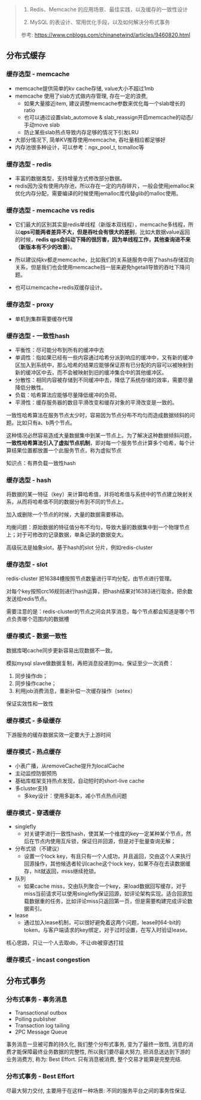 > 1. Redis、Memcache 的应用场景、最佳实践，以及缓存的一致性设计
> 
> 2. MySQL 的表设计、常用优化手段，以及如何解决分布式事务
>
> 参考: https://www.cnblogs.com/chinanetwind/articles/9460820.html

## 分布式缓存
### 缓存选型 - memcache
- memcache提供简单的kv cache存储, value大小不超过1mb
- memcache 使用了slab方式做内存管理, 存在一定的浪费,
    - 如果大量接近item, 建议调整memcache参数来优化每一个slab增长的ratio
    - 也可以通过设置slab_automove & slab_reassign开启memcache的动态/手动move slab
    - 防止某些slab热点导致内存足够的情况下引发LRU
- 大部分情况下, 简单KV推荐使用memcache, 吞吐量相应都足够好
- 内存池很多种设计，可以参考：ngx_pool_t, tcmalloc等

### 缓存选型 - redis
- 丰富的数据类型，支持增量方式修改部分数据。
- redis因为没有使用内存池，所以存在一定的内存碎片，一般会使用jemalloc来优化内存分配，需要编译的时候使用jemalloc库代替glib的malloc使用。

### 缓存选型 - memcache vs redis
- 它们最大的区别其实是redis单线程（新版本双线程），memcache多线程，所以**qps可能两者差异不大，但是吞吐会有很大的差别**，比如大数据value返回的时候，**redis qps会抖动下降的很厉害，因为单线程工作，其他查询进不来（新版本有不少的改善）**。

- 所以建议纯kv都走memcache，比如我们的关系链服务中用了hashs存储双向关系，但是我们也会使用memcache挡一层来避免hgetall导致的吞吐下降问题。

- 也可以memcache+redis双缓存设计。

### 缓存选型 - proxy
- 单机到集群需要缓存代理

### 缓存选型 - 一致性hash
- 平衡性：尽可能分布到所有的缓冲中去
- 单调性：指如果已经有一些内容通过哈希分派到响应的缓冲中，又有新的缓冲区加入到系统中，那么哈希的结果应能够保证原有已分配的内容可以被映射到新的缓冲区中去，而不会被映射到旧的缓冲集合中的其他缓冲区。
- 分散性：相同内容被存储到不同缓冲中去，降低了系统存储的效率，需要尽量降低分散性。
- 负载：哈希算法应能够尽量降低缓冲的负荷。
- 平滑性：缓存服务器的数目平滑改变和缓存对象的平滑改变是一致的。

一致性哈希算法在服务节点太少时，容易因为节点分布不均匀而造成数据倾斜的问题。比如只有a、b两个节点。

这种情况必然容易造成大量数据集中到某一节点上。为了解决这种数据倾斜问题，**一致性哈希算法引入了虚拟节点机制**，即对每一个服务节点计算多个哈希，每个计算结果位置都放置一个此服务节点，称为虚拟节点

知识点：有界负载一致性hash

### 缓存选型 - hash
将数据的某一特征（key）来计算哈希值，并将哈希值与系统中的节点建立映射关系，从而将哈希值不同的数据分布到不同的节点上。

加入或删除一个节点的时候，大量的数据需要移动。

均衡问题：原始数据的特征值分布不均匀，导致大量的数据集中到一个物理节点上；对于可修改的记录数据，单条记录的数据变大。

高级玩法是抽象slot，基于hash的slot 分片，例如redis-cluster

### 缓存选型 - slot
redis-cluster 把16384槽按照节点数量进行平均分配，由节点进行管理。

对每个key按照crc16规则进行hash运算，把hash结果对16383进行取余，把余数发送给redis节点。

需要注意的是：redis-cluster的节点之间会共享消息，每个节点都会知道是哪个节点负责哪个范围内的数据槽

### 缓存模式 - 数据一致性
数据库喝cache同步更新容易出现数据不一致。

模拟mysql slave做数据复制，再把消息投递到mq，保证至少一次消费：
1. 同步操作db；
2. 同步操作cache；
3. 利用job消费消息，重新补偿一次缓存操作（setex）

保证实效性和一致性

### 缓存模式 - 多级缓存
下游服务的缓存数据实效一定要大于上游时间

### 缓存模式 - 热点缓存
- 小表广播，从removeCache提升为localCache
- 主动监控防御预热
- 基础库框架支持热点发现，自动短时的short-live cache
- 多cluster支持
    - 多key设计：使用多副本，减小节点热点问题

### 缓存模式 - 穿透缓存
- singlefly
    - 对关键字进行一致性hash，使其某一个维度的key一定某种某个节点，然后在节点内使用互斥锁，保证归并回源，但是对于批量查询无解；
- 分布式锁（不建议）
    - 设置一个lock key，有且只有一个人成功，并且返回，交由这个人来执行回源操作，其他候选者轮训cache这个lock key，如果不存在去读数据缓存，hit就返回，miss继续抢锁。
- 队列
    - 如果cache miss，交由队列聚合一个key，来load数据回写缓存，对于miss当前请求可以使用singlefly保证回源，如评论架构实现。适合回源加载数据重的任务，比如评论miss只返回第一页，但是需要构建完成评论数据索引。
- lease
    - 通过加入lease机制，可以很好避免着这两个问题，lease时64-bit的token，与客户端请求的key绑定，对于过时设置，在写入时验证lease。

核心思路，只让一个人去取db，不让db被穿透打挂

### 缓存模式 - incast congestion


## 分布式事务

### 分布式事务 - 事务消息
- Transactional outbox
- Polling publisher
- Transaction log tailing
- 2PC Message Queue

事务消息一旦被可靠的持久化, 我们整个分布式事务, 变为了最终一致性, 消息的消费才能保障最终业务数据的完整性, 所以我们要尽最大努力, 把消息送达到下游的业务消费方, 称为: Best Effort. 只有消息被消费, 整个交易才能算是完整完结.


### 分布式事务 - Best Effort
尽最大努力交付, 主要用于在这样一种场景: 不同的服务平台之间的事务性保证.







